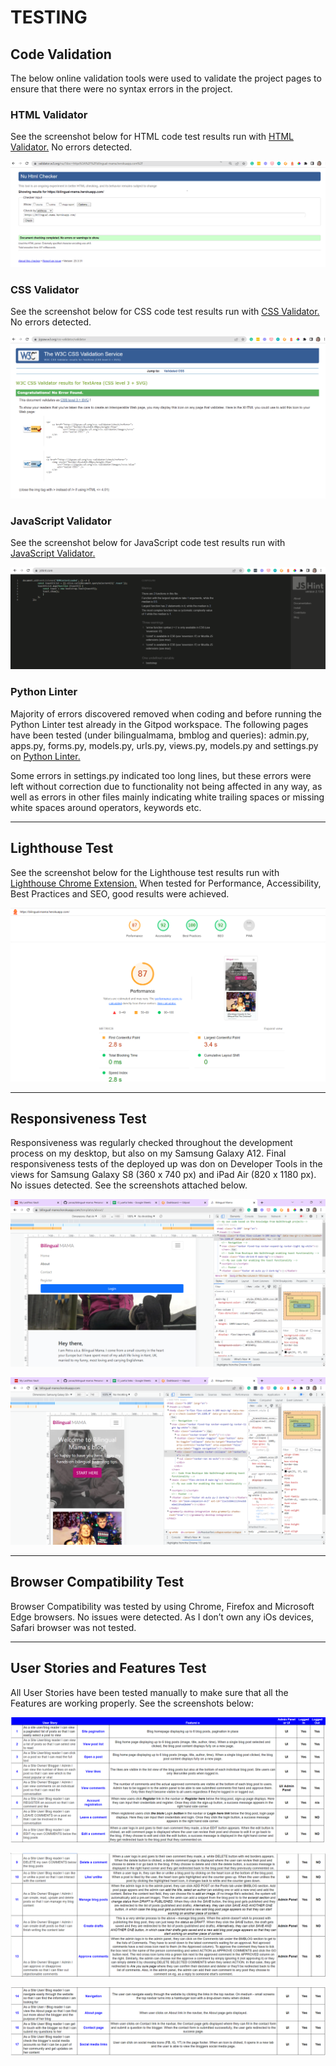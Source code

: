 # TESTING

## Code Validation
The below online validation tools were used to validate the project pages to ensure that there were no syntax errors in the project.

### HTML Validator
See the screenshot below for HTML code test results run with [HTML Validator.](https://validator.w3.org/) No errors detected.

![html-testing.png](./docs/images/html-testing.png)

### CSS Validator
See the screenshot below for CSS code test results run with [CSS Validator.](https://jigsaw.w3.org/css-validator/) No errors detected.

![css-testing.png](./docs/images/css-testing.png)

### JavaScript Validator
See the screenshot below for JavaScript code test results run with [JavaScript Validator.](https://jshint.com/)

![javascript-testing.png](./docs/images/javascript-testing.png)

### Python Linter
Majority of errors discovered removed when coding and before running the Python Linter test already in the Gitpod workspace.
The following pages have been tested (under bilingualmama, bmblog and queries): admin.py, apps.py, forms.py, models.py, urls.py, views.py, models.py and settings.py on [Python Linter.](https://pep8ci.herokuapp.com/)

Some errors in settings.py indicated too long lines, but these errors were left without correction due to functionality not being affected in any way, as well as errors in other files mainly indicating white trailing spaces or missing white spaces around operators, keywords etc. 

---

## Lighthouse Test

See the screenshot below for the Lighthouse test results run with [Lighthouse Chrome Extension.](https://chrome.google.com/webstore/detail/lighthouse/blipmdconlkpinefehnmjammfjpmpbjk) When tested for Performance, Accessibility, Best Practices and SEO, good results were achieved.

![lighthouse-testing.png](./docs/images/lighthouse-testing.png)

---

## Responsiveness Test

Responsiveness was regularly checked throughout the development process on my desktop, but also on my Samsung Galaxy A12. Final responsiveness tests of the deployed up was don on Developer Tools in the views for Samsung Galaxy S8 (360 x 740 px) and iPad Air (820 x 1180 px). No issues detected. See the screenshots attached below.

![responsive-ipadair-820x1180.png](./docs/images/responsive-ipadair-820x1180.png)

![responsive-sgalaxys8.png](./docs/images/responsive-sgalaxys8.png)

---

## Browser Compatibility Test

Browser Compatibility was tested by using Chrome, Firefox and Microsoft Edge browsers. No issues were detected. As I don’t own any iOs devices, Safari browser was not tested.

---


## User Stories and Features Test
All User Stories have been tested manually to make sure that all the Features are working properly. See the screenshots below:

![features-us-testing1.png](./docs/images/features-us-testing1.png)

![features-us-testing2.png](./docs/images/features-us-testing2.png)

![features-us-testing3.png](./docs/images/features-us-testing3.png)

